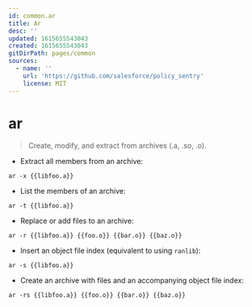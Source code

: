 ```yaml
---
id: common.ar
title: Ar
desc: ''
updated: 1615655543043
created: 1615655543043
gitDirPath: pages/common
sources:
  - name: ''
    url: 'https://github.com/salesforce/policy_sentry'
    license: MIT
---
```

# ar

> Create, modify, and extract from archives (.a, .so, .o).

- Extract all members from an archive:

`ar -x {{libfoo.a}}`

- List the members of an archive:

`ar -t {{libfoo.a}}`

- Replace or add files to an archive:

`ar -r {{libfoo.a}} {{foo.o}} {{bar.o}} {{baz.o}}`

- Insert an object file index (equivalent to using `ranlib`):

`ar -s {{libfoo.a}}`

- Create an archive with files and an accompanying object file index:

`ar -rs {{libfoo.a}} {{foo.o}} {{bar.o}} {{baz.o}}`

